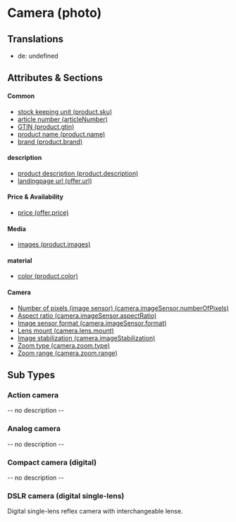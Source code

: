 # Camera (photo)

## Translations
* de: undefined

## Attributes & Sections

#### Common
* [stock keeping unit (product.sku)](../attributes/product.sku.md)
* [article number (articleNumber)](../attributes/articleNumber.md)
* [GTIN (product.gtin)](../attributes/product.gtin.md)
* [product name (product.name)](../attributes/product.name.md)
* [brand (product.brand)](../attributes/product.brand.md)

#### description
* [product description (product.description)](../attributes/product.description.md)
* [landingpage url (offer.url)](../attributes/offer.url.md)

#### Price & Availability
* [price (offer.price)](../attributes/offer.price.md)

#### Media
* [images (product.images)](../attributes/product.images.md)

#### material
* [color (product.color)](../attributes/product.color.md)

#### Camera
* [Number of pixels (image sensor) (camera.imageSensor.numberOfPixels)](../attributes/camera.imageSensor.numberOfPixels.md)
* [Aspect ratio (camera.imageSensor.aspectRatio)](../attributes/camera.imageSensor.aspectRatio.md)
* [Image sensor format (camera.imageSensor.format)](../attributes/camera.imageSensor.format.md)
* [Lens mount (camera.lens.mount)](../attributes/camera.lens.mount.md)
* [Image stabilization (camera.imageStabilization)](../attributes/camera.imageStabilization.md)
* [Zoom type (camera.zoom.type)](../attributes/camera.zoom.type.md)
* [Zoom range (camera.zoom.range)](../attributes/camera.zoom.range.md)

## Sub Types

### Action camera

-- no description --

### Analog camera

-- no description --

### Compact camera (digital)

-- no description --

### DSLR camera (digital single-lens)

Digital single-lens reflex camera with interchangeable lense.
